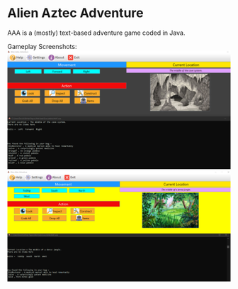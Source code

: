 # Alien Aztec Adventure

AAA is a (mostly) text-based adventure game coded in Java.

Gameplay Screenshots:
![Alt text](https://github.com/DavoDC/AAA/blob/master/Executable/Screenshot1.png "Gameplay Screenshot")
![Alt text](https://github.com/DavoDC/AAA/blob/master/Executable/Screenshot2.png "Gameplay Screenshot")

